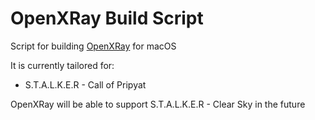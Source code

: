 # OpenXRay Build Script
Script for building [OpenXRay](https://github.com/OpenXRay/xray-16) for macOS<br>

It is currently tailored for: 
- S.T.A.L.K.E.R - Call of Pripyat

OpenXRay will be able to support S.T.A.L.K.E.R - Clear Sky in the future
